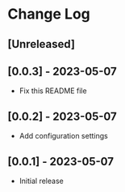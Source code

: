 # Change Log
## [Unreleased]

## [0.0.3] - 2023-05-07

- Fix this README file
## [0.0.2] - 2023-05-07

- Add configuration settings

## [0.0.1] - 2023-05-07

- Initial release